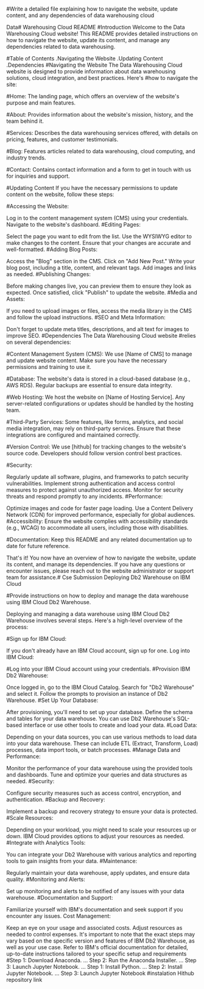 

#Write a detailed  file explaining how to navigate the website, update content, and any dependencies of data warehousing cloud 



Data# Warehousing Cloud README
#Introduction
Welcome to the Data Warehousing Cloud website! This README provides detailed instructions on how to navigate the website, update its content, and manage any dependencies related to data warehousing.

#Table of Contents
.Navigating the Website
.Updating Content
.Dependencies
#Navigating the Website
The Data Warehousing Cloud website is designed to provide information about data warehousing solutions, cloud integration, and best practices. Here's #how to navigate the site:

#Home: The landing page, which offers an overview of the website's purpose and main features.

#About: Provides information about the website's mission, history, and the team behind it.

#Services: Describes the data warehousing services offered, with details on pricing, features, and customer testimonials.

#Blog: Features articles related to data warehousing, cloud computing, and industry trends.

#Contact: Contains contact information and a form to get in touch with us for inquiries and support.

#Updating Content
If you have the necessary permissions to update content on the website, follow these steps:

#Accessing the Website:

Log in to the content management system (CMS) using your credentials.
Navigate to the website's dashboard.
#Editing Pages:

Select the page you want to edit from the list.
Use the WYSIWYG editor to make changes to the content.
Ensure that your changes are accurate and well-formatted.
#Adding Blog Posts:

Access the "Blog" section in the CMS.
Click on "Add New Post."
Write your blog post, including a title, content, and relevant tags.
Add images and links as needed.
#Publishing Changes:

Before making changes live, you can preview them to ensure they look as expected.
Once satisfied, click "Publish" to update the website.
#Media and Assets:

If you need to upload images or files, access the media library in the CMS and follow the upload instructions.
#SEO and Meta Information:

Don't forget to update meta titles, descriptions, and alt text for images to improve SEO.
#Dependencies
The Data Warehousing Cloud website #relies on several dependencies:

#Content Management System (CMS): We use [Name of CMS] to manage and update website content. Make sure you have the necessary permissions and training to use it.

#Database: The website's data is stored in a cloud-based database (e.g., AWS RDS). Regular backups are essential to ensure data integrity.

#Web Hosting: We host the website on [Name of Hosting Service]. Any server-related configurations or updates should be handled by the hosting team.

#Third-Party Services: Some features, like forms, analytics, and social media integration, may rely on third-party services. Ensure that these integrations are configured and maintained correctly.

#Version Control: We use [hithub] for tracking changes to the website's source code. Developers should follow version control best practices.

#Security:

Regularly update all software, plugins, and frameworks to patch security vulnerabilities.
Implement strong authentication and access control measures to protect against unauthorized access.
Monitor for security threats and respond promptly to any incidents.
#Performance:

Optimize images and code for faster page loading.
Use a Content Delivery Network (CDN) for improved performance, especially for global audiences.
#Accessibility: Ensure the website complies with accessibility standards (e.g., WCAG) to accommodate all users, including those with disabilities.

#Documentation: Keep this README and any related documentation up to date for future reference.

That's it! You now have an overview of how to navigate the website, update its content, and manage its dependencies. If you have any questions or encounter issues, please reach out to the website administrator or support team for assistance.# Cse
Submission 
Deploying Db2 Warehouse on IBM Cloud


#Provide instructions on how to deploy and manage the data warehouse using IBM Cloud Db2 Warehouse.

Deploying and managing a data warehouse using IBM Cloud Db2 Warehouse involves several steps. Here's a high-level overview of the process:

#Sign up for IBM Cloud:

If you don't already have an IBM Cloud account, sign up for one.
Log into IBM Cloud:

#Log into your IBM Cloud account using your credentials.
#Provision IBM Db2 Warehouse:

Once logged in, go to the IBM Cloud Catalog.
Search for "Db2 Warehouse" and select it.
Follow the prompts to provision an instance of Db2 Warehouse.
#Set Up Your Database:

After provisioning, you'll need to set up your database.
Define the schema and tables for your data warehouse.
You can use Db2 Warehouse's SQL-based interface or use other tools to create and load your data.
#Load Data:

Depending on your data sources, you can use various methods to load data into your data warehouse. These can include ETL (Extract, Transform, Load) processes, data import tools, or batch processes.
#Manage Data and Performance:

Monitor the performance of your data warehouse using the provided tools and dashboards.
Tune and optimize your queries and data structures as needed.
#Security:

Configure security measures such as access control, encryption, and authentication.
#Backup and Recovery:

Implement a backup and recovery strategy to ensure your data is protected.
#Scale Resources:

Depending on your workload, you might need to scale your resources up or down. IBM Cloud provides options to adjust your resources as needed.
#Integrate with Analytics Tools:

You can integrate your Db2 Warehouse with various analytics and reporting tools to gain insights from your data.
#Maintenance:

Regularly maintain your data warehouse, apply updates, and ensure data quality.
#Monitoring and Alerts:

Set up monitoring and alerts to be notified of any issues with your data warehouse.
#Documentation and Support:

Familiarize yourself with IBM's documentation and seek support if you encounter any issues.
Cost Management:

Keep an eye on your usage and associated costs. Adjust resources as needed to control expenses.
It's important to note that the exact steps may vary based on the specific version and features of IBM Db2 Warehouse, as well as your use case. Refer to IBM's official documentation for detailed, up-to-date instructions tailored to your specific setup and requirements
#Step 1: Download Anaconda. ...
Step 2: Run the Anaconda Installer. ...
Step 3: Launch Jupyter Notebook. ...
Step 1: Install Python. ...
Step 2: Install Jupyter Notebook. ...
Step 3: Launch Jupyter Notebook
#instalation
Hithub repository link
